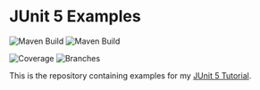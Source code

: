 # JUnit 5 Examples

![Maven Build](https://github.com/hakantaylan/github-deneme/workflows/Maven%20Build/badge.svg) ![Maven Build](https://github.com/hakantaylan/github-deneme/actions/workflows/maven-publish.yml/badge.svg)

![Coverage](https://raw.githubusercontent.com/hakantaylan/github-deneme/main/badges/jacoco.svg?sanitize=true)  ![Branches](https://raw.githubusercontent.com/hakantaylan/github-deneme/main/badges/branches.svg?sanitize=true)


This is the repository containing examples for my [JUnit 5 Tutorial](http://www.arhohuttunen.com/junit-5-tutorial/).
